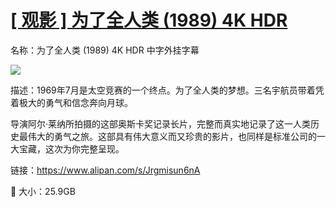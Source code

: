 # [[ 观影 ] 为了全人类 (1989) 4K HDR](https://github.com/myogg/Gitblog/issues/46)

名称：为了全人类 (1989) 4K HDR 中字外挂字幕

![](https://pic.superbed.cc/item/67931821fa9f77b4dcedaef9.jpg)


描述：1969年7月是太空竞赛的一个终点。为了全人类的梦想。三名宇航员带着凭着极大的勇气和信念奔向月球。

导演阿尔·莱纳所拍摄的这部奥斯卡奖记录长片，完整而真实地记录了这一人类历史最伟大的勇气之旅。这部具有伟大意义而又珍贵的影片，也同样是标准公司的一大宝藏，这次为你完整呈现。

链接：https://www.alipan.com/s/Jrgmisun6nA

📁 大小：25.9GB